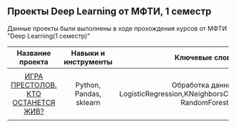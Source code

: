 ## Проекты Deep Learning от МФТИ, 1 семестр

Данные проекты были выполнены в ходе прохождения курсов от МФТИ "Deep Learning(1 семестр)"

| Название проекта | Навыки и инструменты | Ключевые слова проекта |
| :-----------: | :--------: | :--------: |
|  |  |  |
| [ИГРА ПРЕСТОЛОВ. КТО ОСТАНЕТСЯ ЖИВ?](https://github.com/ValentinaZubareva2906/deep_learning_mipt/tree/main/%D0%BD%D0%B5%D0%B4%D0%B5%D0%BB%D1%8F%201%20%22%D0%98%D0%B3%D1%80%D0%B0%20%D0%BF%D1%80%D0%B5%D1%81%D1%82%D0%BE%D0%BB%D0%BE%D0%B2%22) | Python, Pandas, sklearn | Обработка данных, Pipeline, LogisticRegression,KNeighborsClassifier,AdaBoostClassifier, RandomForestClassifier  |
|  |  |  |
